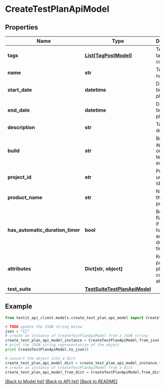 # CreateTestPlanApiModel


## Properties
Name | Type | Description | Notes
------------ | ------------- | ------------- | -------------
**tags** | [**List[TagPostModel]**](TagPostModel.md) | Test plan tag names collection | [optional] 
**name** | **str** | Test plan name | 
**start_date** | **datetime** | Date and time of test plan start | [optional] 
**end_date** | **datetime** | Date and time of test plan end | [optional] 
**description** | **str** | Test plan description | [optional] 
**build** | **str** | Build of the application on which test plan is executed | [optional] 
**project_id** | **str** | Project unique identifier | 
**product_name** | **str** | Name of the testing product | [optional] 
**has_automatic_duration_timer** | **bool** | Boolean flag defines if test plan has automatic duration timer | [optional] 
**attributes** | **Dict[str, object]** | Key value pair of test plan custom attributes | 
**test_suite** | [**TestSuiteTestPlanApiModel**](TestSuiteTestPlanApiModel.md) |  | [optional] 

## Example

```python
from testit_api_client.models.create_test_plan_api_model import CreateTestPlanApiModel

# TODO update the JSON string below
json = "{}"
# create an instance of CreateTestPlanApiModel from a JSON string
create_test_plan_api_model_instance = CreateTestPlanApiModel.from_json(json)
# print the JSON string representation of the object
print CreateTestPlanApiModel.to_json()

# convert the object into a dict
create_test_plan_api_model_dict = create_test_plan_api_model_instance.to_dict()
# create an instance of CreateTestPlanApiModel from a dict
create_test_plan_api_model_from_dict = CreateTestPlanApiModel.from_dict(create_test_plan_api_model_dict)
```
[[Back to Model list]](../README.md#documentation-for-models) [[Back to API list]](../README.md#documentation-for-api-endpoints) [[Back to README]](../README.md)


